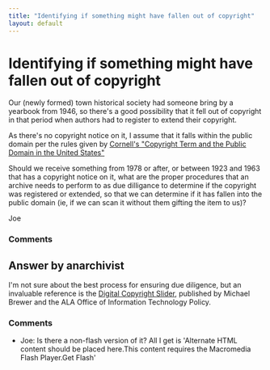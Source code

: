 ```yaml
---
title: "Identifying if something might have fallen out of copyright"
layout: default
---
```

Identifying if something might have fallen out of copyright
=====================
Our (newly formed) town historical society had someone bring by a
yearbook from 1946, so there's a good possibility that it fell out of
copyright in that period when authors had to register to extend their
copyright.

As there's no copyright notice on it, I assume that it falls within the
public domain per the rules given by [Cornell's "Copyright Term and the
Public Domain in the United
States"](http://copyright.cornell.edu/resources/publicdomain.cfm)

Should we receive something from 1978 or after, or between 1923 and 1963
that has a copyright notice on it, what are the proper procedures that
an archive needs to perform to as due dilligance to determine if the
copyright was registered or extended, so that we can determine if it has
fallen into the public domain (ie, if we can scan it without them
gifting the item to us)?

Joe

### Comments ###


Answer by anarchivist
----------------
I'm not sure about the best process for ensuring due diligence, but an
invaluable reference is the [Digital Copyright
Slider](http://librarycopyright.net/resources/digitalslider/), published
by Michael Brewer and the ALA Office of Information Technology Policy.

### Comments ###
* Joe: Is there a non-flash version of it? All I get is 'Alternate HTML content
should be placed here.This content requires the Macromedia Flash
Player.Get Flash'

